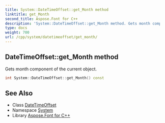 ```yaml
---
title: System::DateTimeOffset::get_Month method
linktitle: get_Month
second_title: Aspose.Font for C++
description: 'System::DateTimeOffset::get_Month method. Gets month component of the current object in C++.'
type: docs
weight: 700
url: /cpp/system/datetimeoffset/get_month/
---
```

## DateTimeOffset::get_Month method


Gets month component of the current object.

```cpp
int System::DateTimeOffset::get_Month() const
```

## See Also

* Class [DateTimeOffset](../)
* Namespace [System](../../)
* Library [Aspose.Font for C++](../../../)
